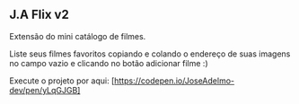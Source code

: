 ## J.A Flix v2

Extensão do mini catálogo de filmes.

Liste seus filmes favoritos copiando e colando o endereço de suas imagens no campo vazio e clicando no botão adicionar filme :)

Execute o projeto por aqui: [https://codepen.io/JoseAdelmo-dev/pen/yLqGJGB]